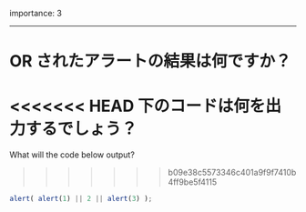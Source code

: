 importance: 3

---

# OR されたアラートの結果は何ですか？

<<<<<<< HEAD
下のコードは何を出力するでしょう？
=======
What will the code below output?
>>>>>>> b09e38c5573346c401a9f9f7410b4ff9be5f4115

```js
alert( alert(1) || 2 || alert(3) );
```
